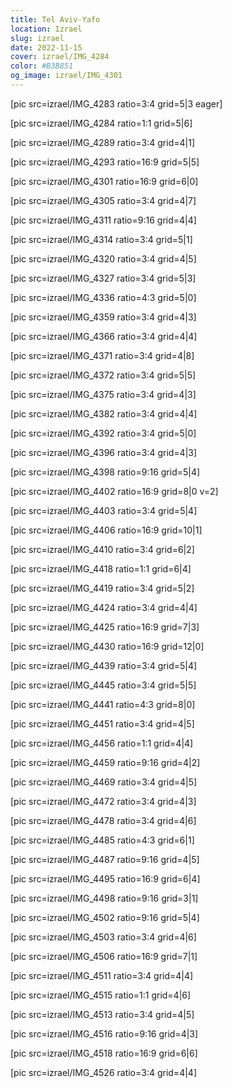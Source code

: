 ```yaml
---
title: Tel Aviv-Yafo
location: Izrael
slug: izrael
date: 2022-11-15
cover: izrael/IMG_4284
color: #B3B851
og_image: izrael/IMG_4301
---
```


[pic src=izrael/IMG_4283 ratio=3:4 grid=5|3 eager]

[pic src=izrael/IMG_4284 ratio=1:1 grid=5|6]

[pic src=izrael/IMG_4289 ratio=3:4 grid=4|1]

[pic src=izrael/IMG_4293 ratio=16:9 grid=5|5]

[pic src=izrael/IMG_4301 ratio=16:9 grid=6|0]

[pic src=izrael/IMG_4305 ratio=3:4 grid=4|7]

[pic src=izrael/IMG_4311 ratio=9:16 grid=4|4]

[pic src=izrael/IMG_4314 ratio=3:4 grid=5|1]

[pic src=izrael/IMG_4320 ratio=3:4 grid=4|5]

[pic src=izrael/IMG_4327 ratio=3:4 grid=5|3]

[pic src=izrael/IMG_4336 ratio=4:3 grid=5|0]

[pic src=izrael/IMG_4359 ratio=3:4 grid=4|3]

[pic src=izrael/IMG_4366 ratio=3:4 grid=4|4]

[pic src=izrael/IMG_4371 ratio=3:4 grid=4|8]

[pic src=izrael/IMG_4372 ratio=3:4 grid=5|5]

[pic src=izrael/IMG_4375 ratio=3:4 grid=4|3]

[pic src=izrael/IMG_4382 ratio=3:4 grid=4|4]

[pic src=izrael/IMG_4392 ratio=3:4 grid=5|0]

[pic src=izrael/IMG_4396 ratio=3:4 grid=4|3]

[pic src=izrael/IMG_4398 ratio=9:16 grid=5|4]

[pic src=izrael/IMG_4402 ratio=16:9 grid=8|0 v=2]

[pic src=izrael/IMG_4403 ratio=3:4 grid=5|4]

[pic src=izrael/IMG_4406 ratio=16:9 grid=10|1]

[pic src=izrael/IMG_4410 ratio=3:4 grid=6|2]

[pic src=izrael/IMG_4418 ratio=1:1 grid=6|4]

[pic src=izrael/IMG_4419 ratio=3:4 grid=5|2]

[pic src=izrael/IMG_4424 ratio=3:4 grid=4|4]

[pic src=izrael/IMG_4425 ratio=16:9 grid=7|3]

[pic src=izrael/IMG_4430 ratio=16:9 grid=12|0]

[pic src=izrael/IMG_4439 ratio=3:4 grid=5|4]

[pic src=izrael/IMG_4445 ratio=3:4 grid=5|5]

[pic src=izrael/IMG_4441 ratio=4:3 grid=8|0]

[pic src=izrael/IMG_4451 ratio=3:4 grid=4|5]

[pic src=izrael/IMG_4456 ratio=1:1 grid=4|4]

[pic src=izrael/IMG_4459 ratio=9:16 grid=4|2]

[pic src=izrael/IMG_4469 ratio=3:4 grid=4|5]

[pic src=izrael/IMG_4472 ratio=3:4 grid=4|3]

[pic src=izrael/IMG_4478 ratio=3:4 grid=4|6]

[pic src=izrael/IMG_4485 ratio=4:3 grid=6|1]

[pic src=izrael/IMG_4487 ratio=9:16 grid=4|5]

[pic src=izrael/IMG_4495 ratio=16:9 grid=6|4]

[pic src=izrael/IMG_4498 ratio=9:16 grid=3|1]

[pic src=izrael/IMG_4502 ratio=9:16 grid=5|4]

[pic src=izrael/IMG_4503 ratio=3:4 grid=4|6]

[pic src=izrael/IMG_4506 ratio=16:9 grid=7|1]

[pic src=izrael/IMG_4511 ratio=3:4 grid=4|4]

[pic src=izrael/IMG_4515 ratio=1:1 grid=4|6]

[pic src=izrael/IMG_4513 ratio=3:4 grid=4|5]

[pic src=izrael/IMG_4516 ratio=9:16 grid=4|3]

[pic src=izrael/IMG_4518 ratio=16:9 grid=6|6]

[pic src=izrael/IMG_4526 ratio=3:4 grid=4|4]
